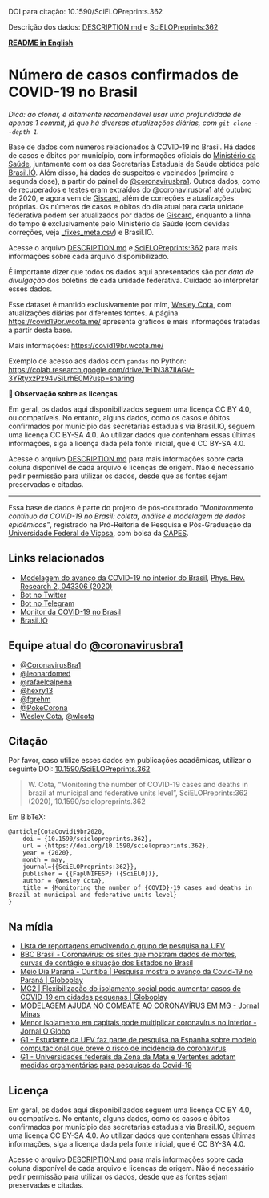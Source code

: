 DOI para citação: 10.1590/SciELOPreprints.362

Descrição dos dados: [DESCRIPTION.md](DESCRIPTION.md) e [SciELOPreprints:362](https://doi.org/10.1590/SciELOPreprints.362)

[**README in English**](README.en.md)

# Número de casos confirmados de COVID-19 no Brasil

*Dica: ao clonar, é altamente recomendável usar uma profundidade de apenas 1 commit, já que há diversas atualizações diárias, com `git clone --depth 1`.*

Base de dados com números relacionados à COVID-19 no Brasil. Há dados de casos e óbitos por município, com informações oficiais do [Ministério da Saúde](https://covid.saude.gov.br/), juntamente com os das Secretarias Estaduais de Saúde obtidos pelo [Brasil.IO](https://brasil.io/dataset/covid19/caso). Além disso, há dados de suspeitos e vacinados (primeira e segunda dose), a partir do painel do [@coronavirusbra1](https://coronavirusbra1.github.io/). Outros dados, como de recuperados e testes eram extraídos do @coronavirusbra1 até outubro de 2020, e agora vem de [Giscard](http://www.giscard.com.br/coronavirus/), além de correções e atualizações próprias. Os números de casos e óbitos do dia atual para cada unidade federativa podem ser atualizados por dados de [Giscard](http://www.giscard.com.br/coronavirus/), enquanto a linha do tempo é exclusivamente pelo Ministério da Saúde (com devidas correções, veja [
_fixes_meta.csv](
_fixes_meta.csv)) e Brasil.IO.

Acesse o arquivo [DESCRIPTION.md](DESCRIPTION.md) e [SciELOPreprints:362](https://doi.org/10.1590/SciELOPreprints.362) para mais informações sobre cada arquivo disponibilizado.

É importante dizer que todos os dados aqui apresentados são por *data de divulgação* dos boletins de cada unidade federativa. Cuidado ao interpretar esses dados.

Esse dataset é mantido exclusivamente por mim, [Wesley Cota](https://wesleycota.com/), com atualizações diárias por diferentes fontes. A página <https://covid19br.wcota.me/> apresenta gráficos e mais informações tratadas a partir desta base.

Mais informações: https://covid19br.wcota.me/

Exemplo de acesso aos dados com `pandas` no Python: <https://colab.research.google.com/drive/1H1N387IIAGV-3YRtyxzPz94vSiLrhE0M?usp=sharing>

**💬 Observação sobre as licenças**

Em geral, os dados aqui disponibilizados seguem uma licença CC BY 4.0, ou compatíveis. No entanto, alguns dados, como os casos e óbitos confirmados por município das secretarias estaduais via Brasil.IO, seguem uma licença CC BY-SA 4.0. Ao utilizar dados que contenham essas últimas informações, siga a licença dada pela fonte inicial, que é CC BY-SA 4.0.

Acesse o arquivo [DESCRIPTION.md](DESCRIPTION.md) para mais informações sobre cada coluna disponível de cada arquivo e licenças de origem. Não é necessário pedir permissão para utilizar os dados, desde que as fontes sejam preservadas e citadas.

---

Essa base de dados é parte do projeto de pós-doutorado *"Monitoramento contínuo da COVID-19 no Brasil: coleta, análise e modelagem de dados epidêmicos"*, registrado na Pró-Reitoria de Pesquisa e Pós-Graduação da [Universidade Federal de Viçosa](https://www.ufv.br/), com bolsa da [CAPES](https://www.gov.br/capes/pt-br).

## Links relacionados

- [Modelagem do avanço da COVID-19 no interior do Brasil](https://covidbr.github.io/pub/1), [Phys. Rev. Research 2, 043306 (2020)](https://wcota.me/covid19brmetapop)
- [Bot no Twitter](https://twitter.com/covid19brbot)
- [Bot no Telegram](https://t.me/CoronavirusBRBot)
- [Monitor da COVID-19 no Brasil](https://covid19br.pub/)
- [Brasil.IO](https://brasil.io/dataset/covid19/caso)

## Equipe atual do [@coronavirusbra1](https://coronavirusbra1.github.io/)

- [@CoronavirusBra1](https://twitter.com/CoronavirusBra1)
- [@leonardomed](https://twitter.com/leonardomed)
- [@rafaelcalpena](https://twitter.com/rafaelcalpena)
- [@hexry13](https://twitter.com/hexry13)
- [@fgrehm](https://twitter.com/fgrehm)
- [@PokeCorona](https://twitter.com/PokeCorona)
- [Wesley Cota](https://wesleycota.com), [@wlcota](https://twitter.com/wlcota)

## Citação

Por favor, caso utilize esses dados em publicações acadêmicas, utilizar o seguinte DOI: [10.1590/SciELOPreprints.362](https://doi.org/10.1590/SciELOPreprints.362)

> W. Cota, “Monitoring the number of COVID-19 cases and deaths in brazil at municipal and federative units level”, SciELOPreprints:362 (2020), 10.1590/scielopreprints.362

Em BibTeX:

```
@article{CotaCovid19br2020,
	doi = {10.1590/scielopreprints.362},
	url = {https://doi.org/10.1590/scielopreprints.362},
	year = {2020},
	month = may,
	journal={{SciELOPreprints:362}},
	publisher = {{FapUNIFESP} ({SciELO})},
	author = {Wesley Cota},
	title = {Monitoring the number of {COVID}-19 cases and deaths in Brazil at municipal and federative units level}
}
```

## Na mídia

- [Lista de reportagens envolvendo o grupo de pesquisa na UFV](https://d.wesleycota.com/_reportagens/)
- [BBC Brasil - Coronavírus: os sites que mostram dados de mortes, curvas de contágio e situação dos Estados no Brasil](https://www.bbc.com/portuguese/brasil-52067243)
- [Meio Dia Paraná - Curitiba \| Pesquisa mostra o avanço da Covid-19 no Paraná \| Globoplay](https://globoplay.globo.com/v/8550860/programa/)
- [MG2 \| Flexibilização do isolamento social pode aumentar casos de COVID-19 em cidades pequenas \| Globoplay](https://globoplay.globo.com/v/8551799/programa/)
- [MODELAGEM AJUDA NO COMBATE AO CORONAVÍRUS EM MG - Jornal Minas](https://www.youtube.com/watch?v=lAeNOCKML90)
- [Menor isolamento em capitais pode multiplicar coronavírus no interior - Jornal O Globo](https://oglobo.globo.com/sociedade/coronavirus/menor-isolamento-em-capitais-pode-multiplicar-coronavirus-no-interior-24418972)
- [G1 - Estudante da UFV faz parte de pesquisa na Espanha sobre modelo computacional que prevê o risco de incidência do coronavírus](https://g1.globo.com/mg/zona-da-mata/noticia/2020/03/15/estudante-da-ufv-faz-parte-de-pesquisa-na-espanha-sobre-modelo-computacional-que-preve-o-risco-de-incidencia-do-coronavirus.ghtml)
- [G1 - Universidades federais da Zona da Mata e Vertentes adotam medidas orçamentárias para pesquisas da Covid-19](https://g1.globo.com/mg/zona-da-mata/noticia/2020/04/05/universidades-federais-da-zona-da-mata-e-vertentes-adotam-medidas-orcamentarias-para-pesquisas-da-covid-19.ghtml)

## Licença

Em geral, os dados aqui disponibilizados seguem uma licença CC BY 4.0, ou compatíveis. No entanto, alguns dados, como os casos e óbitos confirmados por município das secretarias estaduais via Brasil.IO, seguem uma licença CC BY-SA 4.0. Ao utilizar dados que contenham essas últimas informações, siga a licença dada pela fonte inicial, que é CC BY-SA 4.0.

Acesse o arquivo [DESCRIPTION.md](DESCRIPTION.md) para mais informações sobre cada coluna disponível de cada arquivo e licenças de origem. Não é necessário pedir permissão para utilizar os dados, desde que as fontes sejam preservadas e citadas.